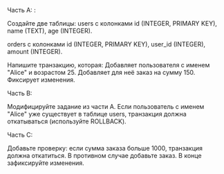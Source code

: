 Часть A: :

Создайте две таблицы:
users с колонками id (INTEGER, PRIMARY KEY), name (TEXT), age (INTEGER).

orders с колонками id (INTEGER, PRIMARY KEY), user_id (INTEGER), amount (INTEGER).

Напишите транзакцию, которая:
Добавляет пользователя с именем "Alice" и возрастом 25.
Добавляет для неё заказ на сумму 150.
Фиксирует изменения.

Часть B:

Модифицируйте задание из части A.
Если пользователь с именем "Alice" уже существует в таблице users, транзакция должна откатываться (используйте ROLLBACK).

Часть C:

Добавьте проверку: если сумма заказа больше 1000, транзакция должна откатиться.
В противном случае добавьте заказ.
В конце зафиксируйте изменения.